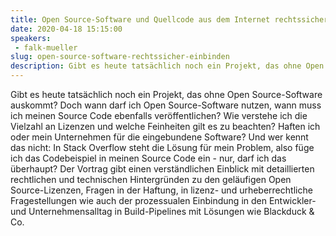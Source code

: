 ```yaml
---
title: Open Source-Software und Quellcode aus dem Internet rechtssicher einbinden und nutzen
date: 2020-04-18 15:15:00
speakers:
 - falk-mueller
slug: open-source-software-rechtssicher-einbinden
description: Gibt es heute tatsächlich noch ein Projekt, das ohne Open Source-Software auskommt? Doch wann darf ich Open Source-Software nutzen, wann muss ich meinen Source Code ebenfalls veröffentlichen? 
---
```

Gibt es heute tatsächlich noch ein Projekt, das ohne Open Source-Software auskommt? Doch wann darf ich Open Source-Software nutzen, wann muss ich meinen Source Code ebenfalls veröffentlichen? Wie verstehe ich die Vielzahl an Lizenzen und welche Feinheiten gilt es zu beachten? Haften ich oder mein Unternehmen für die eingebundene Software? Und wer kennt das nicht: In Stack Overflow steht die Lösung für mein Problem, also füge ich das Codebeispiel in meinen Source Code ein - nur, darf ich das überhaupt? Der Vortrag gibt einen verständlichen Einblick mit detaillierten rechtlichen und technischen Hintergründen zu den geläufigen Open Source-Lizenzen, Fragen in der Haftung, in lizenz- und urheberrechtliche Fragestellungen wie auch der prozessualen Einbindung in den Entwickler- und Unternehmensalltag in Build-Pipelines mit Lösungen wie Blackduck & Co.